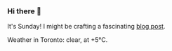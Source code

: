 ### Hi there :wave:

It's Sunday! I might be crafting a fascinating [blog post](https://benjaminwuethrich.dev).

Weather in Toronto: clear, at +5°C.
